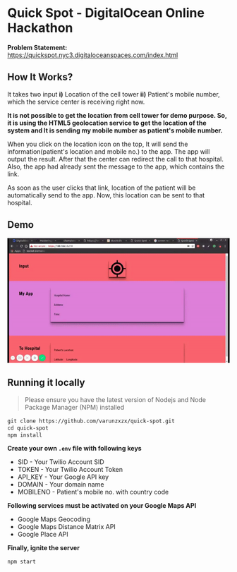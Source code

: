 
# Quick Spot - DigitalOcean Online Hackathon
**Problem Statement:** https://quickspot.nyc3.digitaloceanspaces.com/index.html
## How It Works?
It takes two input **i)** Location of the cell tower **ii)** Patient's mobile number, which the service center is receiving right now.

**It is not possible to get the location from cell tower for demo purpose. So, it is using the HTML5 geolocation service to get the location of the system and It is sending my mobile number as patient's mobile number.**

When you click on the location icon on the top, It will send the information(patient's location and mobile no.) to the app. The app
will output the result. After that the center can redirect the call to that hospital. Also, the app had already sent the message to the app, which contains the link.

As soon as the user clicks that link, location of the patient will be automatically send to the app. Now, this location can be sent to that hospital.

## Demo
![Quick Spot Demo GIF](/docs/quick-spot.gif)

## Running it locally
> Please ensure you have the latest version of Nodejs and Node Package Manager (NPM) installed

```
git clone https://github.com/varunzxzx/quick-spot.git
cd quick-spot
npm install
```
**Create your own ```.env``` file with following keys**

* SID - Your Twilio Account SID
* TOKEN - Your Twilio Account Token
* API_KEY - Your Google API key
* DOMAIN - Your domain name
* MOBILENO - Patient's mobile no. with country code

**Following services must be activated on your Google Maps API**
* Google Maps Geocoding
* Google Maps Distance Matrix API
* Google Place API

**Finally, ignite the server**
```
npm start
```



